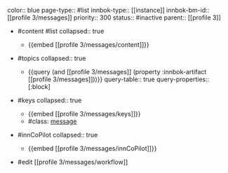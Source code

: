 color:: blue
page-type:: #list
innbok-type:: [[instance]]
innbok-bm-id:: [[profile 3/messages]]
priority:: 300
status:: #inactive
parent:: [[profile 3]]

- #content #list
  collapsed:: true
	- {{embed [[profile 3/messages/content]]}}
- #topics
   collapsed:: true
    - {{query (and [[profile 3/messages]] (property :innbok-artifact [[profile 3/messages]]))}}
      query-table:: true
      query-properties:: [:block]
- #keys
  collapsed:: true
	- {{embed [[profile 3/messages/keys]]}}
	- #class: [message](https://go.innbok.com/#/page/innBoK%2Fclass%2Fmessage)
- #innCoPilot
   collapsed:: true
	 - {{embed [[profile 3/messages/innCoPilot]]}}

- #edit [[profile 3/messages/workflow]]

